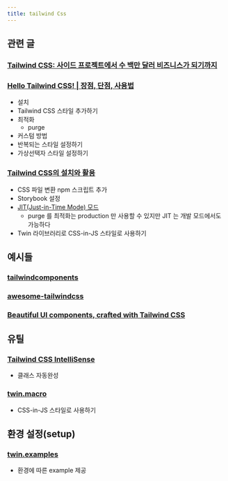 ```yaml
---
title: tailwind Css
---
```


## 관련 글

### [Tailwind CSS: 사이드 프로젝트에서 수 백만 달러 비즈니스가 되기까지](https://news.hada.io/topic?id=2583)

### [Hello Tailwind CSS! | 장점, 단점, 사용법](https://wonny.space/writing/dev/hello-tailwind-css)

-   설치
-   Tailwind CSS 스타일 추가하기
-   최적화
    -   purge
-   커스텀 방법
-   반복되는 스타일 설정하기
-   가상선택자 스타일 설정하기

### [Tailwind CSS의 설치와 활용](https://blog.rhostem.com/posts/2021-06-05-tailwind-css)

-   CSS 파일 변환 npm 스크립트 추가
-   Storybook 설정
-   [JIT(Just-in-Time Mode) 모드](https://tailwindcss.com/docs/just-in-time-mode)
    -   purge 를 최적화는 production 만 사용할 수 있지만 JIT 는 개발 모드에서도 가능하다
-   Twin 라이브러리로 CSS-in-JS 스타일로 사용하기

## 예시들

### [tailwindcomponents](https://tailwindcomponents.com/)

### [awesome-tailwindcss](https://tailwindcss.com/)

### [Beautiful UI components, crafted with Tailwind CSS](https://tailwindui.com/)

## 유틸

### [Tailwind CSS IntelliSense](https://marketplace.visualstudio.com/items?itemName=bradlc.vscode-tailwindcss)

-   클래스 자동완성

### [twin.macro](https://github.com/ben-rogerson/twin.macro)

-   CSS-in-JS 스타일로 사용하기

## 환경 설정(setup)

### [twin.examples](https://github.com/ben-rogerson/twin.examples)

-   환경에 따른 example 제공
